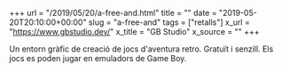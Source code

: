 +++
url = "/2019/05/20/a-free-and.html"
title = ""
date = "2019-05-20T20:10:00+00:00"
slug = "a-free-and"
tags = ["retalls"]
x_url = "https://www.gbstudio.dev/"
x_title = "GB Studio"
x_source = ""
+++

Un entorn gràfic de creació de jocs d'aventura retro. Gratuït i senzill. Els jocs es poden jugar en emuladors de Game Boy.

